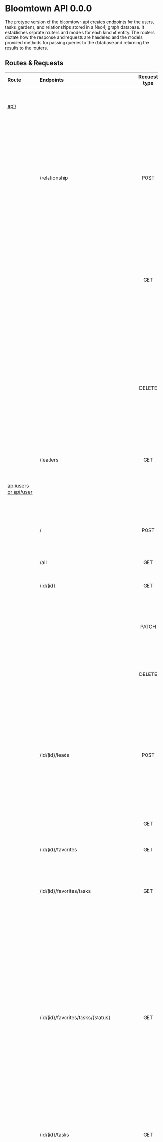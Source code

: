 # Bloomtown API 0.0.0

The protype version of the bloomtown api creates endpoints for the users, tasks, gardens, and relationships stored in a Neo4j graph database. It establishes seprate routers and models for each kind of entity. The routers dictate how the response and requests are handeled and the models provided methods for passing queries to the database and returning the results to the routers.

## Routes & Requests

| Route | Endpoints | Request type |Description|
|:---|:---|:---:|:---|
| [api/ ](https://github.com/kelliemogg/bloomtown/blob/master/src/api/v0/routes/relationships.js "View code for route") | | | Routes for handeling relationships between users, tasks, and gardens. |
| | /relationship | POST | Creates a relationship between 2 entaties represented by "a" and "b". Passing "a_id" and "b_id" as the id's of the two objects and "type" as the lable of the relationship you wish to create. |
| | | GET | Returns information about the relationships between 2 objects, represented as "a" and "b". Achieved by passing "a_id' and "b_id" as the id's of the objects in the body of the request. |
| | | DELETE | Deletes a relationship between 2 objects. The two objects are indicated by passing "a_id" and "b_id" in the body of the request. The lable of the relationship should be indicated by "type" in the body of request as well. |
| | /leaders | GET | Returns all leaders and the gardens they lead.|
|[api/users or api/user](https://github.com/kelliemogg/bloomtown/blob/master/src/api/v0/routes/users.js "View code for route")| | | Route that handles all information related to users. |
| | / | POST | Create a new user by passing an email, password, name, role in the body of the request. |
| | /all | GET | Returns all users. | 
| | /id/{id} | GET | Returns the information of the user with the given id. |
| | | PATCH | Updates the info of the user based on a "key" and "value" passed in the body of the request. |
| | | DELETE | Deletes the user with the given id and all relationships associated with them. |
| | /id/{id}/leads | POST | Creates a new garden and corespoding "Leads" relationship with the user with the given id. Must be passed name, building_num, street, city, state, country, and zip in the body of the request. |
| | | GET | Returns all gardens the user "Leads". |
| | /id/{id}/favorites | GET | Returns all gardens "Liked" by the user with the given id. |
| | /id/{id}/favorites/tasks | GET | Returns all tasks associated with the gardens "Liked" by the user with the given id. |
| | /id/{id}/favorites/tasks/{status} | GET | Returns all tasks with the coresponding statu associated with the gardens "Liked" by the user with the given id. "open" returns all open tasks, "claimed" returns all tasks claimed but not completed by users, "current" reuturns all open and claimed tasks, and "complete" returns all completed tasks. Any other value will return tasks regardless of status. |
| | /id/{id}/tasks | GET | Returns all tasks claimed by the user with the given id. |
| | /id/{id}/tasks/{status} | GET | Returns all tasks with the coresponding status associated with the gardens "Liked" by the user with the given id. "open" returns all open tasks, "claimed" returns all tasks claimed but not completed by users, "current" reuturns all open and claimed tasks, and "complete" returns all completed tasks. Any other value will return tasks regardless of status. |
| [api/gardens or api/garden](https://github.com/kelliemogg/bloomtown/blob/master/src/api/v0/routes/gardens.js "View code for route") | | | Route that handles all information related to users. |
| | /all | GET | Returns all gardens. |
| | /id/{id} | GET | Returns the information of the garden with the given id. |
| | | PATCH | Updates the garden with the given id. Takes "key" and "value" arguemnts from the body of the request to update garden paramaters. |
| | | DELETE | Deletes the garden with the given id. |
| | /id/{id}/tasks | POST | Creates a task with coresponding "Locatted" relationship with the garden of the given id. Takes "description" and "due_date" from the request body to create the new task. |
| | | GET | Returns all tasks associated with the garden. |
| | /id/{id}/tasks/{status} | GET | Returns all tasks with the coresponding status associated with the garden with the given id. "open" returns all open tasks, "claimed" returns all tasks claimed but not completed by users, "current" reuturns all open and claimed tasks, and "complete" returns all completed tasks. Any other value will return tasks regardless of status. |
| | /id/{id}/leader | GET | Returns the leader of the garden.|
| | /location/{location_type}/{location_value} | GET | Returns all of the gardens filtered by city, state, zipcode, or country. |
| [api/tasks or api/task](https://github.com/kelliemogg/bloomtown/blob/master/src/api/v0/routes/tasks.js "View code for route") | | | Route that handles task related opperations. |
| | /all | GET | Returns all tasks. |
| | /id/{id} | GET | Returns the information of a task with the given id. |
| | | PATCH | Updates the task with the given id using "key" and "value" from the request body. |
| | | DELETE | Deletes the task with the given id. |
| | /location/{location_type}/{location_value} | GET | Returns all tasks filtered by city, state, zipcode or country. |
| | /status/{status} | GET | Returns tasks filtered by their status. "open" returns all open tasks, "claimed" returns all tasks claimed but not completed by users, "current" reuturns all open and claimed tasks, and "complete" returns all completed tasks. Any other value will return tasks regardless of status.  |
